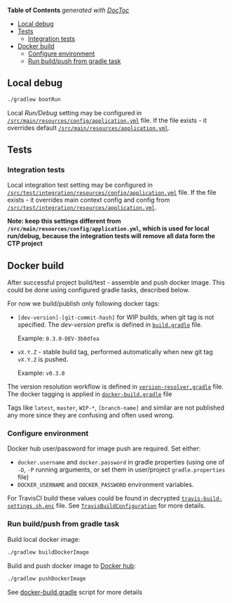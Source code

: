 <!-- START doctoc generated TOC please keep comment here to allow auto update -->
<!-- DON'T EDIT THIS SECTION, INSTEAD RE-RUN doctoc TO UPDATE -->
**Table of Contents**  *generated with [DocToc](https://github.com/thlorenz/doctoc)*

- [Local debug](#local-debug)
- [Tests](#tests)
  - [Integration tests](#integration-tests)
- [Docker build](#docker-build)
  - [Configure environment](#configure-environment)
  - [Run build/push from gradle task](#run-buildpush-from-gradle-task)

<!-- END doctoc generated TOC please keep comment here to allow auto update -->

## Local debug

```bash
./gradlew bootRun
```

Local _Run/Debug_ setting may be configured in [`/src/main/resources/config/application.yml`](/src/main/resources/config/application.yml)
file. If the file exists - it overrides default [`/src/main/resources/application.yml`](/src/main/resources/application.yml).


## Tests

### Integration tests

Local integration test setting may be configured in [`/src/test/integration/resources/config/application.yml`](/src/test/integration/resources/config/application.yml)
file. If the file exists - it overrides main context config and config from  [`/src/test/integration/resources/application.yml`](/src/test/integration/resources/application.yml).

**Note: keep this settings different from `/src/main/resources/config/application.yml`,
which is used for local run/debug, because the integration tests will remove all data form the CTP project**

## Docker build

After successful project build/test - assemble and push docker image. 
This could be done using configured gradle tasks, described below.

For now we build/publish only following docker tags:
  
  - `[dev-version]-[git-commit-hash]` for WIP builds, when git tag is not specified. 
  The _dev-version_ prefix is defined in [`build.gradle`](/build.gradle) file.  
      
      Example: `0.3.0-DEV-3b0dfea`
      
  - `vX.Y.Z` - stable build tag, performed automatically when new git tag `vX.Y.Z` is pushed. 
    
      Example: `v0.3.0`
      
The version resolution workflow is defined in [`version-resolver.gradle`](/gradle/version-resolver.gradle) file.
The docker tagging is applied in [`docker-build.gradle`](/gradle/docker-build.gradle) file

Tags like `latest`, `master`, `WIP-*`, `[branch-name]` and similar are not published any more 
since they are confusing and often used wrong.

### Configure environment

Docker hub user/password for image push are required. Set either:
   - `docker.username` and `docker.password` in gradle properties (using one of `-D`, `-P` running arguments, 
   or set them in user/project `gradle.properties` file)
   - `DOCKER_USERNAME` and `DOCKER_PASSWORD` environment variables.
   
For TravisCI build these values could be found in decrypted 
[`travis-build-settings.sh.enc`](/travis-build/configuration/travis-build-settings.sh.enc)
file. See [`TravisBuildConfiguration`](/travis-build/configuration/TravisBuildConfiguration.md) for more details.
 
### Run build/push from gradle task

Build local docker image:

```bash 
./gradlew buildDockerImage
```

Build and push docker image to [Docker hub](https://hub.docker.com/r/commercetoolsps/commercetools-paypal-plus-integration/):

```bash 
./gradlew pushDockerImage 
```

See [docker-build.gradle](/gradle/docker-build.gradle) script for more details
